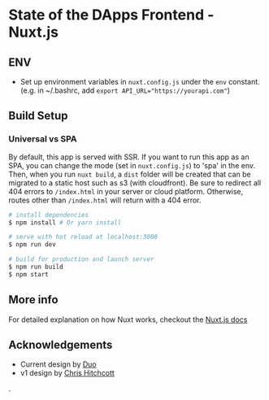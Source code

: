 # State of the DApps Frontend - Nuxt.js

## ENV

- Set up environment variables in `nuxt.config.js` under the `env` constant. (e.g. in ~/.bashrc, add `export API_URL="https://yourapi.com"`)

## Build Setup

### Universal vs SPA

By default, this app is served with SSR. If you want to run this app as an SPA, you can change the mode (set in `nuxt.config.js`) to 'spa' in the env. Then, when you run `nuxt build`, a `dist` folder will be created that can be migrated to a static host such as s3 (with cloudfront). Be sure to redirect all 404 errors to `/index.html` in your server or cloud platform. Otherwise, routes other than `/index.html` will return with a 404 error.

``` bash
# install dependencies
$ npm install # Or yarn install

# serve with hot reload at localhost:3000
$ npm run dev

# build for production and launch server
$ npm run build
$ npm start
```

## More info

For detailed explanation on how Nuxt works, checkout the [Nuxt.js docs](https://github.com/nuxt/nuxt.js)

## Acknowledgements

- Current design by [Duo](https://www.theduo.io)
- v1 design by [Chris Hitchcott](http://hitchcott.com)

.
